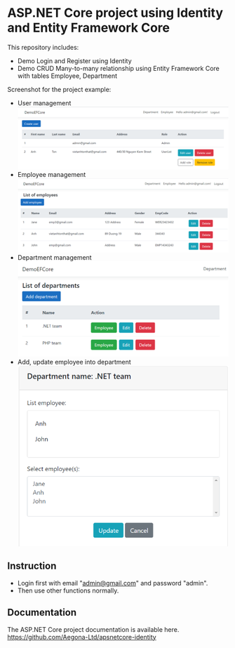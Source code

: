# ASP.NET Core project using Identity and Entity Framework Core
This repository includes: 
- Demo Login and Register using Identity
- Demo CRUD Many-to-many relationship using Entity Framework Core with tables Employee, Department

Screenshot for the project example:
-  User management
![Screenshot1](AuthSystem/Images/Screenshot1.png)
-  Employee management
![Screenshot2](AuthSystem/Images/Screenshot2.png)
-  Department management
![Screenshot3](AuthSystem/Images/Screenshot3.png)
-  Add, update employee into department
![Screenshot4](AuthSystem/Images/Screenshot4.png)

## Instruction
-  Login first with email "admin@gmail.com" and password "admin".
-  Then use other functions normally.

## Documentation
The ASP.NET Core project documentation is available here. https://github.com/Aegona-Ltd/apsnetcore-identity
